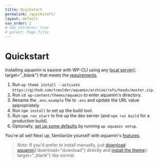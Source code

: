 ```yaml
---
title: Quickstart
permalink: /quickstart/
layout: default
nav_order: 2
# has_children: true
# parent: Page Title
---
```


# Quickstart

Installing aquamin is easiest with WP-CLI using any [local server](https://wordpress.org/support/article/installing-wordpress-on-your-own-computer/){: target="_blank"} that meets the [requirements](/aquamin/features/requirements/).

1. Run <span style="letter-spacing:-0.005em">`wp theme install --activate https://github.com/tcmulder/aquamin/archive/refs/heads/master.zip`</span>.
2. Run `cd wp-content/themes/aquamin` to enter aquamin's directory.
3. Rename the `.env.example` file to `.env` and update the URL value appropriately.
4. Run `npm install` to set up the build tool.
5. Run `npm run start` to fire up the dev server (and `npm run build` for a production build).
6. Optionally, [set up some defaults](/aquamin/features/wp-cli/#wp-aquamin-setup) by running `wp aquamin setup`.

You're all set! Next up, familiarize yourself with aquamin's [features](/aquamin/features/).

> _Note:_ If you'd prefer to install manually, just [download aquamin](https://github.com/tcmulder/aquamin/archive/refs/heads/master.zip){:download="download"} directly and [install the theme](https://wordpress.org/support/article/using-themes/#adding-new-themes-using-the-administration-screens){: target="_blank"} like normal.
